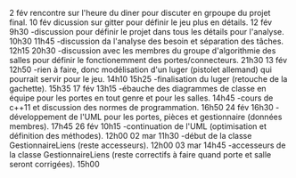2 fév
  rencontre sur l'heure du diner pour discuter en grpoupe du projet final.
10 fév
  dicussion sur gitter pour définir le jeu plus en détails.
12 fév
  9h30
  -discussion pour définir le projet dans tous les détails pour l'analyse.
  10h30
  11h45
  -discussion da l'analyse des besoin et séparation des tâches.
  12h15
  20h30
  -discussion avec les membres du groupe d'algorithmie des salles pour définir le fonctionemment des portes/connecteurs.
  21h30
13 fév
  12h50
  -rien à faire, donc modélisation d'un luger (pistolet allemand) qui pourrait servir pour le jeu.
  14h10
  15h25
  -finalisation du luger (retouche de la gachette).
  15h35
17 fév
  13h15
  -ébauche des diagrammes de classe en équipe pour les portes en tout genre et pour les salles.
  14h45
  -cours de c++11 et discussion des normes de programmation.
  16h50
24 fév
  16h30
  -développement de l'UML pour les portes, pièces et gestionnaire (données membres).
  17h45
26 fév
  10h15
  -continuation de l'UML (optimisation et définition des méthodes).
  12h00
02 mar
  11h30
  -début de la classe GestionnaireLiens (reste accesseurs).
  12h00
03 mar
  14h45
  -accesseurs de la classe GestionnaireLiens (reste correctifs à faire quand porte et salle seront corrigées).
  15h00
